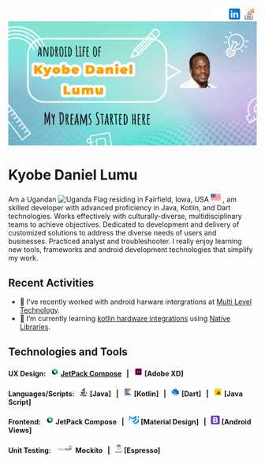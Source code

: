 [<img src='https://github.com/lumu-daniel/lumu-daniel/blob/main/assets/images/stackoverflow.png' alt='stackoverflow' height='30' align="right">](https://stackoverflow.com/users/9916450/lumu-daniel) [<img src='https://github.com/lumu-daniel/lumu-daniel/blob/main/assets/images/linkedin.png' alt='linkedin' height='30' align="right">](https://www.linkedin.com/in/kyobelumu/) [<img src='https://github.com/lumu-daniel/lumu-daniel/blob/main/assets/images/github.png' alt='github' height='30' align="right">](https://github.com/lumu-daniel)
----

![Wed Development & UX Design](https://github.com/lumu-daniel/lumu-daniel/blob/main/assets/images/header-banner.png)

# Kyobe Daniel Lumu

Am a Ugandan <img src='https://user-images.githubusercontent.com/19763840/179643513-90a8a28d-5e84-46d0-a24c-c55ef0ddd430.png' alt='Uganda Flag' height='20'>
residing in Fairfield, Iowa, USA <img src='https://github.com/lumu-daniel/lumu-daniel/blob/main/assets/images/united_states.png' alt='USA Flag' height='20'> , am skilled developer with advanced proficiency in Java, Kotlin, and Dart technologies. Works effectively with culturally-diverse, multidisciplinary teams to achieve objectives. Dedicated to development and delivery of customized solutions to address the diverse needs of users and businesses. Practiced analyst and troubleshooter.
I really enjoy learning new tools, frameworks and android development technologies that simplify my work.


## Recent Activities
- 🔭 I've recently worked with android harware intergrations at [Multi Level Technology](https://mlt-uae.ae/index.html).
- 🌱 I’m currently learning [kotlin hardware integrations](https://discuss.kotlinlang.org/) using [Native Libraries](https://kotlinlang.org/docs/native-dynamic-libraries.html).

## Technologies and Tools
#### UX Design: &nbsp; [<img src='https://github.com/lumu-daniel/lumu-daniel/blob/main/assets/images/jc_icon.png' alt='JetPack Compose' height='18'>](https://www.figma.com/developers) [JetPack Compose](https://developer.android.com/jetpack) &nbsp; | &nbsp; [<img src='https://github.com/lumu-daniel/lumu-daniel/blob/main/assets/images/adobe-xd.gif' alt='Adobe XD' height='18'>](https://www.adobe.com/products/xd.html) [Adobe XD]

#### Languages/Scripts: &nbsp; [<img src='https://github.com/lumu-daniel/lumu-daniel/blob/main/assets/images/java.png' alt='Java' height='18'>](https://www.java.com/en/) [Java] &nbsp; | &nbsp; [<img src='https://github.com/lumu-daniel/lumu-daniel/blob/main/assets/images/kotlin.png' alt='TypeScript' height='18'>](https://kotlinlang.org/) [Kotlin] &nbsp; | &nbsp; [<img src='https://github.com/lumu-daniel/lumu-daniel/blob/main/assets/images/dart.png' alt='HTML5' height='18'>](https://dart.dev/) [Dart] &nbsp; | &nbsp; [<img src='https://github.com/lumu-daniel/lumu-daniel/blob/main/assets/images/javascript.gif' alt='Java Script' height='18'>](https://www.javascript.com/) [Java Script]

#### Frontend: &nbsp; [<img src='https://github.com/lumu-daniel/lumu-daniel/blob/main/assets/images/jc_icon.png' alt='JetPack Compose' height='18'>](https://reactjs.org/docs/getting-started.html) JetPack Compose &nbsp; | &nbsp; [<img src='https://github.com/lumu-daniel/lumu-daniel/blob/main/assets/images/material-ui.png' alt='Material Design' height='18'>](https://material.io/design) [Material Design] &nbsp; | &nbsp; [<img src='https://github.com/lumu-daniel/lumu-daniel/blob/main/assets/images/bootstrap.png' alt='Android Views' height='18'>](https://developer.android.com/reference/android/view/View) [Android Views]

#### Unit Testing: &nbsp; [<img src='https://github.com/lumu-daniel/lumu-daniel/blob/main/assets/images/mockito.png' alt='Mokito' height='18'>](https://jestjs.io/docs/getting-started) Mockito &nbsp; | &nbsp; [<img src='https://github.com/lumu-daniel/lumu-daniel/blob/main/assets/images/espresso.png' alt='Espresso' height='18'>](https://developer.android.com/training/testing/espresso) [Espresso]